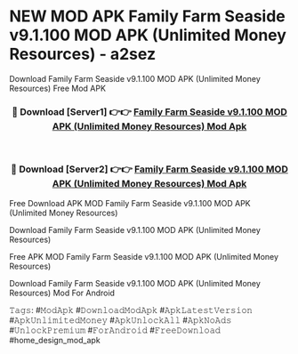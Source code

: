 # NEW MOD APK Family Farm Seaside v9.1.100 MOD APK (Unlimited Money Resources) - a2sez
Download Family Farm Seaside v9.1.100 MOD APK (Unlimited Money Resources) Free Mod APK

<div align="center">
<h3>🔴 Download [Server1] 👉👉 <a href="https://apk-comot.site?title=Family_Farm_Seaside_v9.1.100_MOD_APK_(Unlimited_Money_Resources)">Family Farm Seaside v9.1.100 MOD APK (Unlimited Money Resources) Mod Apk</a></h3><br>

<h3>🔴 Download [Server2] 👉👉 <a href="https://apk-comot.site?title=Family_Farm_Seaside_v9.1.100_MOD_APK_(Unlimited_Money_Resources)">Family Farm Seaside v9.1.100 MOD APK (Unlimited Money Resources) Mod Apk</a></h3>
</div>


Free Download APK MOD Family Farm Seaside v9.1.100 MOD APK (Unlimited Money Resources)

Download Family Farm Seaside v9.1.100 MOD APK (Unlimited Money Resources) 

Free APK MOD Family Farm Seaside v9.1.100 MOD APK (Unlimited Money Resources) 

Download Family Farm Seaside v9.1.100 MOD APK (Unlimited Money Resources) Mod For Android

𝚃𝚊𝚐𝚜: #𝙼𝚘𝚍𝙰𝚙𝚔 #𝙳𝚘𝚠𝚗𝚕𝚘𝚊𝚍𝙼𝚘𝚍𝙰𝚙𝚔 #𝙰𝚙𝚔𝙻𝚊𝚝𝚎𝚜𝚝𝚅𝚎𝚛𝚜𝚒𝚘𝚗 #𝙰𝚙𝚔𝚄𝚗𝚕𝚒𝚖𝚒𝚝𝚎𝚍𝙼𝚘𝚗𝚎𝚢 #𝙰𝚙𝚔𝚄𝚗𝚕𝚘𝚌𝚔𝙰𝚕𝚕 #𝙰𝚙𝚔𝙽𝚘𝙰𝚍𝚜 #𝚄𝚗𝚕𝚘𝚌𝚔𝙿𝚛𝚎𝚖𝚒𝚞𝚖 #𝙵𝚘𝚛𝙰𝚗𝚍𝚛𝚘𝚒𝚍 #𝙵𝚛𝚎𝚎𝙳𝚘𝚠𝚗𝚕𝚘𝚊𝚍 #home_design_mod_apk